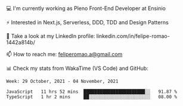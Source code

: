 💻 I'm currently working as Pleno Front-End Developer at Ensinio

⚡ Interested in Next.js, Serverless, DDD, TDD and Design Patterns

👥 Take a look at my LinkedIn profile: linkedin.com/in/felipe-romao-1442a814b/

📫 How to reach me: feliperomao.a@gmail.com

📊 Check my stats from WakaTime (VS Code) and GitHub:

<!--START_SECTION:waka-->
```text
Week: 29 October, 2021 - 04 November, 2021

JavaScript   11 hrs 52 mins  ███████████████████████░░   91.87 % 
TypeScript   1 hr 2 mins     ██░░░░░░░░░░░░░░░░░░░░░░░   08.00 % 
```
<!--END_SECTION:waka-->
